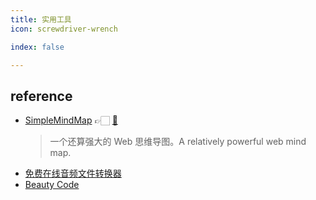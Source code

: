 ```yaml
---
title: 实用工具
icon: screwdriver-wrench

index: false

---
```


<!-- more -->

## reference

- [SimpleMindMap](https://wanglin2.github.io/mind-map-docs/) 👉🏻 [🐙](https://github.com/wanglin2/mind-map)
    > 一个还算强大的 Web 思维导图。A relatively powerful web mind map.
- [免费在线音频文件转换器](https://products.aspose.app/audio/zh-cn/conversion)
- [Beauty Code](https://beauty.codes/)
